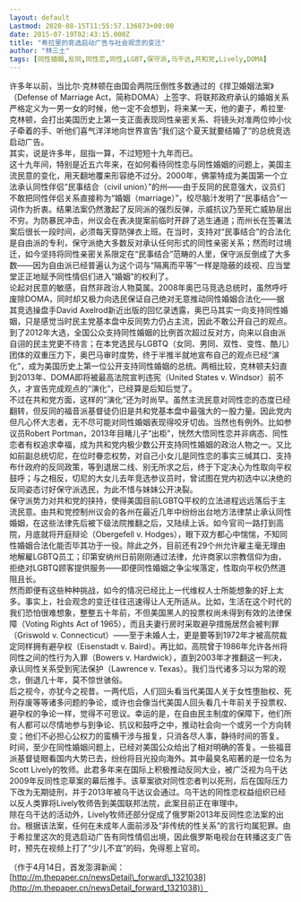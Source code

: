```yaml
---
layout: default
Lastmod: 2020-08-15T11:55:57.136873+00:00
date: 2015-07-19T02:43:15.000Z
title: "希拉里的竞选启动广告与社会观念的变迁"
author: "林三土"
tags: [同性婚姻,反同,同性恋,同性,LGBT,保守派,乌干达,共和党,Lively,DOMA]
---
```


许多年以前，当比尔·克林顿在由国会两院压倒性多数通过的《捍卫婚姻法案》（Defense of Marriage Act，简称DOMA）上签字、将联邦政府承认的婚姻关系严格定义为一男一女的时候，他一定不会想到，将来某一天，他的妻子，希拉里·克林顿，会打出美国历史上第一支正面表现同性亲密关系、将镜头对准两位帅小伙子牵着的手、听他们喜气洋洋地向世界宣告“我们这个夏天就要结婚了”的总统竞选启动广告。  
其实，说是许多年，屈指一算，不过短短十九年而已。  
这十九年间，特别是近五六年来，在如何看待同性恋与同性婚姻的问题上，美国主流民意的变化，用天翻地覆来形容绝不过分。2000年，佛蒙特成为美国第一个立法承认同性伴侣“民事结合（civil union）”的州——由于反同的民意强大，议员们不敢把同性伴侣关系直接称为“婚姻（marriage）”，绞尽脑汁发明了“民事结合”一词作为折衷。结果法案仍然激起了反同派的强烈反弹，示威抗议乃至死亡威胁层出不穷。为防暴民冲击，州议会在表决提案前临时开辟了逃生通道；而州长在签署法案后很长一段时间，必须每天穿防弹衣上班。在当时，支持对“民事结合”的合法化是自由派的专利，保守派绝大多数反对承认任何形式的同性亲密关系；然而时过境迁，如今坚持将同性亲密关系限定在“民事结合”范畴的人里，保守派反倒成了大多数——因为自由派已经普遍认为这个词与“隔离而平等”一样是隐蔽的歧视、应当堂堂正正地赋予同性情侣们进入“婚姻”的权利了。  
论起对民意的敏感，自然非政治人物莫属。2008年奥巴马竞选总统时，虽然呼吁废除DOMA，同时却又极力向选民保证自己绝对无意推动同性婚姻合法化——据其竞选操盘手David Axelrod新近出版的回忆录透露，奥巴马其实一向支持同性婚姻，只是感觉当时民主党基本盘中反同势力仍占主流，因此不敢公开自己的观点。到了2012年大选，全国公众支持同性婚姻的比例首次超过反对方，向来以自由派自诩的民主党更不待言；在本党选民与LGBTQ（女同、男同、双性、变性、酷儿）团体的双重压力下，奥巴马审时度势，终于半推半就地宣布自己的观点已经“演化”，成为美国历史上第一位公开支持同性婚姻的总统。两相比较，克林顿夫妇直到2013年、DOMA即将被最高法院宣判违宪（United States v. Windsor）前不久，才宣告完成观点的“演化”，已经算是后知后觉了。  
不过在共和党方面，这样的“演化”还为时尚早。虽然主流民意对同性恋的态度已经翻转，但反同的福音派基督徒仍旧是共和党基本盘中最强大的一股力量。因此党内但凡心怀大志者，无不尽可能对同性婚姻表现得咬牙切齿。当然也有例外。比如参议员Robert Portman，2013年目睹儿子“出柜”，恍然大悟同性恋并非病态、同性恋者有权追求幸福，成为共和党内极少数公开支持同性婚姻的政治人物之一。又比如前副总统切尼，在位时眷恋权势，对自己小女儿是同性恋的事实三缄其口、支持布什政府的反同政策，等到退居二线、别无所求之后，终于下定决心为性取向平权鼓呼；与之相反，切尼的大女儿去年竞选参议员时，曾试图在党内初选中以决绝的反同姿态讨好保守派选民，为此不惜与妹妹公开决裂。  
保守派势力对共和党的挟持，使得美国目前LGBTQ平权的立法进程远远落后于主流民意。由共和党控制州议会的各州在最近几年中纷纷出台地方法律禁止承认同性婚姻，在这些法律先后被下级法院推翻之后，又陆续上诉。如今官司一路打到高院，月底就将开庭辩论（Obergefell v. Hodges），眼下双方都心中惴惴，不知同性婚姻合法化能否毕其功于一役。除此之外，目前还有29个州允许雇主毫无理由地解雇LGBTQ员工；印第安纳州日前刚刚通过法律，允许商家以宗教信仰为由，拒绝对LGBTQ顾客提供服务——即便同性婚姻之争尘埃落定，性取向平权仍然道阻且长。  
然而即便有这些种种挑战，如今的情况已经比上一代维权人士所能想象的好上太多。事实上，社会观念的变迁往往迅速得让人无所适从。比如，生活在这个时代的我们恐怕很难想象，整整五十年前，不但美国黑人的投票权尚未得到有效的法律保障（Voting Rights Act of 1965），而且夫妻行房时采取避孕措施居然会被判罪（Griswold v. Connecticut）——至于未婚人士，更是要等到1972年才被高院裁定同样拥有避孕权（Eisenstadt v. Baird）。再比如，高院曾于1986年允许各州将同性之间的性行为入罪（Bowers v. Hardwick），直到2003年才推翻这一判决，承认同性关系受到宪法保护（Lawrence v. Texas）。我们当代诸多习以为常的观念，倒退几十年，莫不惊世骇俗。  
后之视今，亦犹今之视昔。一两代后，人们回头看当代美国人关于女性堕胎权、死刑存废等等诸多问题的争论，或许也会像当代美国人回头看几十年前关于投票权、避孕权的争论一样，觉得不可思议。幸运的是，在自由民主制度的保障下，他们所有人都可以尽情地参与到争论、抗议和鼓呼之中，推动社会向一个或另一个方向转变；他们不必担心公权力的蛮横干涉与报复，只消各尽人事，静待时间的答复。  
时间，至少在同性婚姻问题上，已经对美国公众给出了相对明确的答复。一些福音派基督徒眼看国内大势已去，纷纷将目光投向海外。其中最臭名昭著的是一位名为Scott Lively的牧师。此君多年来在国际上积极推动反同大业，被广泛视为乌干达2009年反同性恋草案的幕后推手。该草案欲对同性恋者判以死刑，后在国际压力下改为无期徒刑，并于2013年被乌干达议会通过。乌干达的同性恋权益组织已经以反人类罪将Lively牧师告到美国联邦法院，此案目前正在审理中。  
除在乌干达的活动外，Lively牧师还部分促成了俄罗斯2013年反同性恋法案的出台。根据该法案，任何在未成年人面前涉及“非传统的性关系”的言行均属犯罪。由于希拉里这次的竞选启动广告有同性情侣出境，因此俄罗斯电视台在转播这支广告时，预先在视频上打了“少儿不宜”的码，免得惹上官司。  
  
（作于4月14日，首发澎湃新闻：[http://m.thepaper.cn/newsDetail\_forward\_1321038](http://m.thepaper.cn/newsDetail_forward_1321038)）

